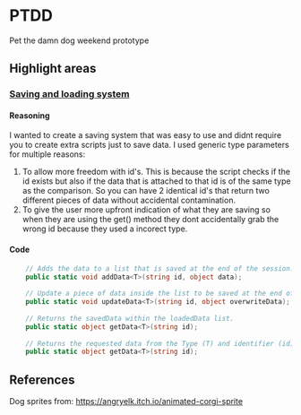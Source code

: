 # PTDD
Pet the damn dog weekend prototype


## Highlight areas

### [Saving and loading system](https://github.com/lukewhitingdev/PTDD/blob/main/Pet-the-damn-dog/Assets/SaveManager.cs)

#### Reasoning
I wanted to create a saving system that was easy to use and didnt require you to create extra scripts just to save data.
I used generic type parameters for multiple reasons:
  1. To allow more freedom with id's. This is because the script checks if the id exists but also if the data that is attached to that id is of the same type as the comparison. So      you can have 2 identical id's that return two different pieces of data without accidental contamination.
  2. To give the user more upfront indication of what they are saving so when they are using the get() method they dont accidentally grab the wrong id because they used a incorect      type.

#### Code
```C#
    // Adds the data to a list that is saved at the end of the session.
    public static void addData<T>(string id, object data);
    
    // Update a piece of data inside the list to be saved at the end of the session.
    public static void updateData<T>(string id, object overwriteData);
    
    // Returns the savedData within the loadedData list.
    public static object getData<T>(string id);
    
    // Returns the requested data from the Type (T) and identifier (id)
    public static object getData<T>(string id);
```


## References
Dog sprites from: https://angryelk.itch.io/animated-corgi-sprite
